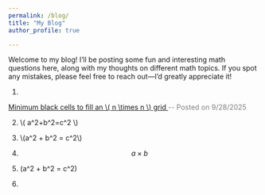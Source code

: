 ```yaml
---
permalink: /blog/
title: "My Blog"
author_profile: true

---
```


Welcome to my blog! I’ll be posting some fun and interesting math questions here, along with my thoughts on different math topics. If you spot any mistakes, please feel free to reach out—I’d greatly appreciate it!

1. <a href="/blog/minimum_black_cells/">
  Minimum black cells to fill an \\( n \times n \\) grid
</a>   <span style="color: gray;"> -- Posted on 9/28/2025</span>


2. \\( a^2+b^2=c^2 \\)

3. \\(a^2 + b^2 = c^2\\)

4. $$ a \times b$$

5. \(a^2 + b^2 = c^2\)

6. 
